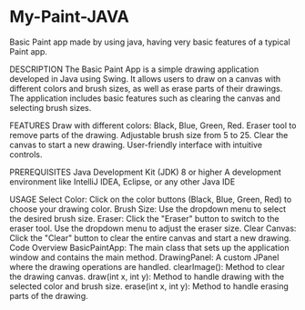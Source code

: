 # My-Paint-JAVA
Basic Paint app made by using java, having very basic features of a typical Paint app.




DESCRIPTION
The Basic Paint App is a simple drawing application developed in Java using Swing. It allows users to draw on a canvas with different colors and brush sizes, as well as erase parts of their drawings. The application includes basic features such as clearing the canvas and selecting brush sizes.


FEATURES
Draw with different colors: Black, Blue, Green, Red.
Eraser tool to remove parts of the drawing.
Adjustable brush size from 5 to 25.
Clear the canvas to start a new drawing.
User-friendly interface with intuitive controls.


PREREQUISITES
Java Development Kit (JDK) 8 or higher
A development environment like IntelliJ IDEA, Eclipse, or any other Java IDE


USAGE
Select Color: Click on the color buttons (Black, Blue, Green, Red) to choose your drawing color.
Brush Size: Use the dropdown menu to select the desired brush size.
Eraser: Click the "Eraser" button to switch to the eraser tool. Use the dropdown menu to adjust the eraser size.
Clear Canvas: Click the "Clear" button to clear the entire canvas and start a new drawing.
Code Overview
BasicPaintApp: The main class that sets up the application window and contains the main method.
DrawingPanel: A custom JPanel where the drawing operations are handled.
clearImage(): Method to clear the drawing canvas.
draw(int x, int y): Method to handle drawing with the selected color and brush size.
erase(int x, int y): Method to handle erasing parts of the drawing.
